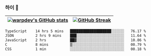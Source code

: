 
### 하이 👋
[![warpdev's GitHub stats](https://github-readme-stats.vercel.app/api?username=warpdev&show_icons=true&theme=vue-dark)](#) |[![GitHub Streak](https://github-readme-streak-stats.herokuapp.com/?user=warpdev&theme=dark)](#)
--- | --- |
<!--START_SECTION:waka-->

```txt
TypeScript    14 hrs 5 mins   ███████████████████░░░░░░   76.17 %
JSON          2 hrs 9 mins    ███░░░░░░░░░░░░░░░░░░░░░░   11.64 %
JavaScript    2 hrs           ██▓░░░░░░░░░░░░░░░░░░░░░░   10.86 %
C             8 mins          ▒░░░░░░░░░░░░░░░░░░░░░░░░   00.79 %
CSS           1 min           ░░░░░░░░░░░░░░░░░░░░░░░░░   00.18 %
```

<!--END_SECTION:waka-->

<!--
**warpdev/warpdev** is a ✨ _special_ ✨ repository because its `README.md` (this file) appears on your GitHub profile.

Here are some ideas to get you started:

- 🔭 I’m currently working on ...
- 🌱 I’m currently learning ...
- 👯 I’m looking to collaborate on ...
- 🤔 I’m looking for help with ...
- 💬 Ask me about ...
- 📫 How to reach me: ...
- 😄 Pronouns: ...
- ⚡ Fun fact: ...
-->
